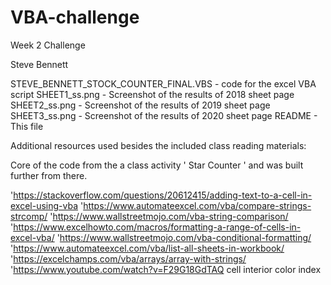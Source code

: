 # VBA-challenge
Week 2 Challenge 

Steve Bennett

STEVE_BENNETT_STOCK_COUNTER_FINAL.VBS - code for the excel VBA script
SHEET1_ss.png - Screenshot of the results of 2018 sheet page
SHEET2_ss.png - Screenshot of the results of 2019 sheet page
SHEET3_ss.png - Screenshot of the results of 2020 sheet page
README - This file

Additional resources used besides the included class reading materials:

Core of the code from the a class activity ' Star Counter ' and was built further from there.

'https://stackoverflow.com/questions/20612415/adding-text-to-a-cell-in-excel-using-vba
'https://www.automateexcel.com/vba/compare-strings-strcomp/
'https://www.wallstreetmojo.com/vba-string-comparison/
'https://www.excelhowto.com/macros/formatting-a-range-of-cells-in-excel-vba/
'https://www.wallstreetmojo.com/vba-conditional-formatting/
'https://www.automateexcel.com/vba/list-all-sheets-in-workbook/
'https://excelchamps.com/vba/arrays/array-with-strings/
'https://www.youtube.com/watch?v=F29G18GdTAQ cell interior color index
